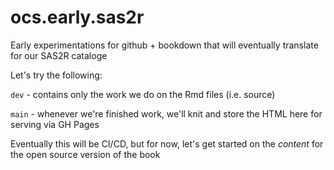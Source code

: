 # ocs.early.sas2r
Early experimentations for github + bookdown that will eventually translate for our SAS2R cataloge

Let's try the following:

`dev` - contains only the work we do on the Rmd files (i.e. source)

`main` - whenever we're finished work, we'll knit and store the HTML here for serving via GH Pages

Eventually this will be CI/CD, but for now, let's get started on the *content* for the open source version of the book
